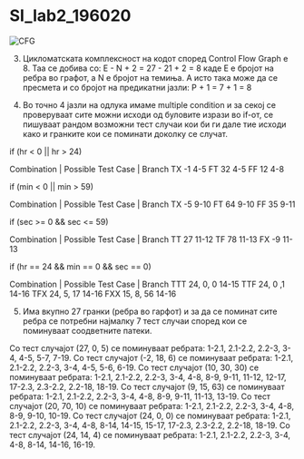 # SI_lab2_196020
![CFG](https://user-images.githubusercontent.com/81881991/120245734-7597b600-c26e-11eb-8e9b-f74218c735c4.png)


3. Цикломатската комплексност на кодот според Control Flow Graph е 8. Таа се добива со: 
E - N + 2 = 27 - 21 + 2 = 8 каде E е бројот на ребра во графот, а N е бројот на темиња. А исто така 
може да се пресмета и со бројот на предикатни јазли: P + 1 = 7 + 1 = 8

4. Во точно 4 јазли на одлука имаме multiple condition и за секој се проверуваат сите можни исходи 
од буловите изрази во if-от, се пишуваат рандом возможни тест случаи кои би ги дале тие исходи 
како и гранките кои се поминати доколку се случат.

if (hr < 0 || hr > 24)

Combination | Possible Test Case | Branch 
TX		-1		   4-5
FT		32		   4-5
FF		12		   4-8



if (min < 0 || min > 59)

Combination | Possible Test Case | Branch 
TX		-5		   9-10
FT		64		   9-10
FF		35		   9-11



if (sec >= 0 && sec <= 59)

Combination | Possible Test Case | Branch 
TT		27		   11-12
TF		78		   11-13
FX		-9		   11-13



if (hr == 24 && min == 0 && sec == 0)

Combination | Possible Test Case | Branch
TTT		24, 0, 0	   14-15
TTF		24, 0 ,1	   14-16
TFX		24, 5, 17	   14-16
FXX		15, 8, 56	   14-16

5. Има вкупно 27 гранки (ребра во гарфот) и за да се поминат сите ребра се потребни најмалку 7
тест случаи според кои се поминуваат соодветните патеки. 

Со тест случајот (27, 0, 5) се поминуваат ребрата: 1-2.1, 2.1-2.2, 2.2-3, 3-4, 4-5, 5-7, 7-19.
Со тест случајот (-2, 18, 6) се поминуваат ребрата: 1-2.1, 2.1-2.2, 2.2-3, 3-4, 4-5, 5-6, 6-19.
Со тест случајот (10, 30, 30) се поминуваат ребрата: 1-2.1, 2.1-2.2, 2.2-3, 3-4, 4-8, 8-9, 9-11,
11-12, 12-17, 17-2.3, 2.3-2.2, 2.2-18, 18-19.
Со тест случајот (9, 15, 63) се поминуваат ребрата: 1-2.1, 2.1-2.2, 2.2-3, 3-4, 4-8, 8-9, 9-11, 
11-13, 13-19.
Со тест случајот (20, 70, 10) се поминуваат ребрата: 1-2.1, 2.1-2.2, 2.2-3, 3-4, 4-8, 8-9, 9-10,
10-19.
Со тест случајот (24, 0, 0) се поминуваат ребрата: 1-2.1, 2.1-2.2, 2.2-3, 3-4, 4-8, 8-14, 14-15,
15-17, 17-2.3, 2.3-2.2, 2.2-18, 18-19.
Со тест случајот (24, 14, 4) се поминуваат ребрата: 1-2.1, 2.1-2.2, 2.2-3, 3-4, 4-8, 8-14, 14-16,
16-19.
